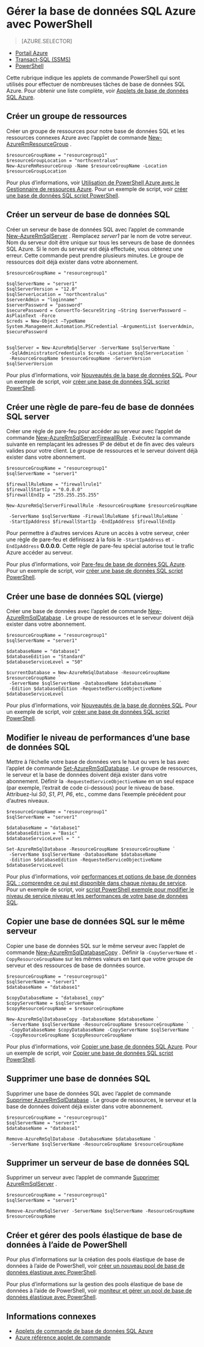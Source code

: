 <properties
    pageTitle="Gérer la base de données SQL Azure avec PowerShell | Microsoft Azure"
    description="Gestion de la base de données SQL Azure avec PowerShell."
    services="sql-database"
    documentationCenter=""
    authors="stevestein"
    manager="jhubbard"
    editor="monicar"/>

<tags
    ms.service="sql-database"
    ms.workload="data-management"
    ms.tgt_pltfrm="na"
    ms.devlang="na"
    ms.topic="article"
    ms.date="09/13/2016"
    ms.author="sstein"/>

# <a name="manage-azure-sql-database-with-powershell"></a>Gérer la base de données SQL Azure avec PowerShell


> [AZURE.SELECTOR]
- [Portail Azure](sql-database-manage-portal.md)
- [Transact-SQL (SSMS)](sql-database-manage-azure-ssms.md)
- [PowerShell](sql-database-manage-powershell.md)

Cette rubrique indique les applets de commande PowerShell qui sont utilisés pour effectuer de nombreuses tâches de base de données SQL Azure. Pour obtenir une liste complète, voir [Applets de base de données SQL Azure](https://msdn.microsoft.com/library/mt574084.aspx).


## <a name="create-a-resource-group"></a>Créer un groupe de ressources

Créer un groupe de ressources pour notre base de données SQL et les ressources connexes Azure avec l’applet de commande [New-AzureRmResourceGroup](https://msdn.microsoft.com/library/azure/mt759837.aspx) .

```
$resourceGroupName = "resourcegroup1"
$resourceGroupLocation = "northcentralus"
New-AzureRmResourceGroup -Name $resourceGroupName -Location $resourceGroupLocation
```

Pour plus d’informations, voir [Utilisation de PowerShell Azure avec le Gestionnaire de ressources Azure](../powershell-azure-resource-manager.md).
Pour un exemple de script, voir [créer une base de données SQL script PowerShell](sql-database-get-started-powershell.md#create-a-sql-database-powershell-script).

## <a name="create-a-sql-database-server"></a>Créer un serveur de base de données SQL

Créer un serveur de base de données SQL avec l’applet de commande [New-AzureRmSqlServer](https://msdn.microsoft.com/library/azure/mt603715.aspx) . Remplacez *server1* par le nom de votre serveur. Nom du serveur doit être unique sur tous les serveurs de base de données SQL Azure. Si le nom du serveur est déjà effectuée, vous obtenez une erreur. Cette commande peut prendre plusieurs minutes. Le groupe de ressources doit déjà exister dans votre abonnement.

```
$resourceGroupName = "resourcegroup1"

$sqlServerName = "server1"
$sqlServerVersion = "12.0"
$sqlServerLocation = "northcentralus"
$serverAdmin = "loginname"
$serverPassword = "password" 
$securePassword = ConvertTo-SecureString –String $serverPassword –AsPlainText -Force
$creds = New-Object –TypeName System.Management.Automation.PSCredential –ArgumentList $serverAdmin, $securePassword
    

$sqlServer = New-AzureRmSqlServer -ServerName $sqlServerName `
 -SqlAdministratorCredentials $creds -Location $sqlServerLocation `
 -ResourceGroupName $resourceGroupName -ServerVersion $sqlServerVersion
```

Pour plus d’informations, voir [Nouveautés de la base de données SQL](sql-database-technical-overview.md). Pour un exemple de script, voir [créer une base de données SQL script PowerShell](sql-database-get-started-powershell.md#create-a-sql-database-powershell-script).


## <a name="create-a-sql-database-server-firewall-rule"></a>Créer une règle de pare-feu de base de données SQL server

Créer une règle de pare-feu pour accéder au serveur avec l’applet de commande [New-AzureRmSqlServerFirewallRule](https://msdn.microsoft.com/library/azure/mt603860.aspx) . Exécutez la commande suivante en remplaçant les adresses IP de début et de fin avec des valeurs valides pour votre client. Le groupe de ressources et le serveur doivent déjà exister dans votre abonnement.

```
$resourceGroupName = "resourcegroup1"
$sqlServerName = "server1"

$firewallRuleName = "firewallrule1"
$firewallStartIp = "0.0.0.0"
$firewallEndIp = "255.255.255.255"

New-AzureRmSqlServerFirewallRule -ResourceGroupName $resourceGroupName `
 -ServerName $sqlServerName -FirewallRuleName $firewallRuleName `
 -StartIpAddress $firewallStartIp -EndIpAddress $firewallEndIp
```

Pour permettre à d’autres services Azure un accès à votre serveur, créer une règle de pare-feu et définissez à la fois le `-StartIpAddress` et `-EndIpAddress` **0.0.0.0**. Cette règle de pare-feu spécial autorise tout le trafic Azure accéder au serveur.

Pour plus d’informations, voir [Pare-feu de base de données SQL Azure](https://msdn.microsoft.com/library/azure/ee621782.aspx). Pour un exemple de script, voir [créer une base de données SQL script PowerShell](sql-database-get-started-powershell.md#create-a-sql-database-powershell-script).


## <a name="create-a-sql-database-blank"></a>Créer une base de données SQL (vierge)

Créer une base de données avec l’applet de commande [New-AzureRmSqlDatabase](https://msdn.microsoft.com/library/azure/mt619339.aspx) . Le groupe de ressources et le serveur doivent déjà exister dans votre abonnement. 

```
$resourceGroupName = "resourcegroup1"
$sqlServerName = "server1"

$databaseName = "database1"
$databaseEdition = "Standard"
$databaseServiceLevel = "S0"

$currentDatabase = New-AzureRmSqlDatabase -ResourceGroupName $resourceGroupName `
 -ServerName $sqlServerName -DatabaseName $databaseName `
 -Edition $databaseEdition -RequestedServiceObjectiveName $databaseServiceLevel
```

Pour plus d’informations, voir [Nouveautés de la base de données SQL](sql-database-technical-overview.md). Pour un exemple de script, voir [créer une base de données SQL script PowerShell](sql-database-get-started-powershell.md#create-a-sql-database-powershell-script).


## <a name="change-the-performance-level-of-a-sql-database"></a>Modifier le niveau de performances d’une base de données SQL

Mettre à l’échelle votre base de données vers le haut ou vers le bas avec l’applet de commande [Set-AzureRmSqlDatabase](https://msdn.microsoft.com/library/azure/mt619433.aspx) . Le groupe de ressources, le serveur et la base de données doivent déjà exister dans votre abonnement. Définir la `-RequestedServiceObjectiveName` en un seul espace (par exemple, l’extrait de code ci-dessous) pour le niveau de base. Attribuez-lui *S0*, *S1*, *P1*, *P6*, etc., comme dans l’exemple précédent pour d’autres niveaux.

```
$resourceGroupName = "resourcegroup1"
$sqlServerName = "server1"

$databaseName = "database1"
$databaseEdition = "Basic"
$databaseServiceLevel = " "

Set-AzureRmSqlDatabase -ResourceGroupName $resourceGroupName `
 -ServerName $sqlServerName -DatabaseName $databaseName `
 -Edition $databaseEdition -RequestedServiceObjectiveName $databaseServiceLevel
```

Pour plus d’informations, voir [performances et options de base de données SQL : comprendre ce qui est disponible dans chaque niveau de service](sql-database-service-tiers.md). Pour un exemple de script, voir [script PowerShell exemple pour modifier le niveau de service niveau et les performances de votre base de données SQL](sql-database-scale-up-powershell.md#sample-powershell-script-to-change-the-service-tier-and-performance-level-of-your-sql-database).

## <a name="copy-a-sql-database-to-the-same-server"></a>Copier une base de données SQL sur le même serveur

Copier une base de données SQL sur le même serveur avec l’applet de commande [New-AzureRmSqlDatabaseCopy](https://msdn.microsoft.com/library/azure/mt603644.aspx) . Définir la `-CopyServerName` et `-CopyResourceGroupName` sur les mêmes valeurs en tant que votre groupe de serveur et des ressources de base de données source.

```
$resourceGroupName = "resourcegroup1"
$sqlServerName = "server1"
$databaseName = "database1"

$copyDatabaseName = "database1_copy"
$copyServerName = $sqlServerName
$copyResourceGroupName = $resourceGroupName

New-AzureRmSqlDatabaseCopy -DatabaseName $databaseName `
 -ServerName $sqlServerName -ResourceGroupName $resourceGroupName `
 -CopyDatabaseName $copyDatabaseName -CopyServerName $sqlServerName `
 -CopyResourceGroupName $copyResourceGroupName
```

Pour plus d’informations, voir [Copier une base de données SQL Azure](sql-database-copy.md). Pour un exemple de script, voir [Copier une base de données SQL script PowerShell](sql-database-copy-powershell.md#example-powershell-script).


## <a name="delete-a-sql-database"></a>Supprimer une base de données SQL

Supprimer une base de données SQL avec l’applet de commande [Supprimer AzureRmSqlDatabase](https://msdn.microsoft.com/library/azure/mt619368.aspx) . Le groupe de ressources, le serveur et la base de données doivent déjà exister dans votre abonnement.

```
$resourceGroupName = "resourcegroup1"
$sqlServerName = "server1"
$databaseName = "database1"

Remove-AzureRmSqlDatabase -DatabaseName $databaseName `
 -ServerName $sqlServerName -ResourceGroupName $resourceGroupName
```

## <a name="delete-a-sql-database-server"></a>Supprimer un serveur de base de données SQL

Supprimer un serveur avec l’applet de commande [Supprimer AzureRmSqlServer](https://msdn.microsoft.com/library/azure/mt603488.aspx) .

```
$resourceGroupName = "resourcegroup1"
$sqlServerName = "server1"

Remove-AzureRmSqlServer -ServerName $sqlServerName -ResourceGroupName $resourceGroupName
```

## <a name="create-and-manage-elastic-database-pools-using-powershell"></a>Créer et gérer des pools élastique de base de données à l’aide de PowerShell

Pour plus d’informations sur la création des pools élastique de base de données à l’aide de PowerShell, voir [créer un nouveau pool de base de données élastique avec PowerShell](sql-database-elastic-pool-create-powershell.md).

Pour plus d’informations sur la gestion des pools élastique de base de données à l’aide de PowerShell, voir [moniteur et gérer un pool de base de données élastique avec PowerShell](sql-database-elastic-pool-manage-powershell.md).



## <a name="related-information"></a>Informations connexes

- [Applets de commande de base de données SQL Azure](https://msdn.microsoft.com/library/azure/mt574084.aspx)
- [Azure référence applet de commande](https://msdn.microsoft.com/library/azure/dn708514.aspx)
